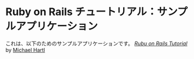 # Ruby on Rails チュートリアル：サンプルアプリケーション

これは、以下のためのサンプルアプリケーションです。
[*Rubu on Rails Tutorial*](http://railstutorial.jp/)
by [Michael Hartl](http://michaelhartl.com)

